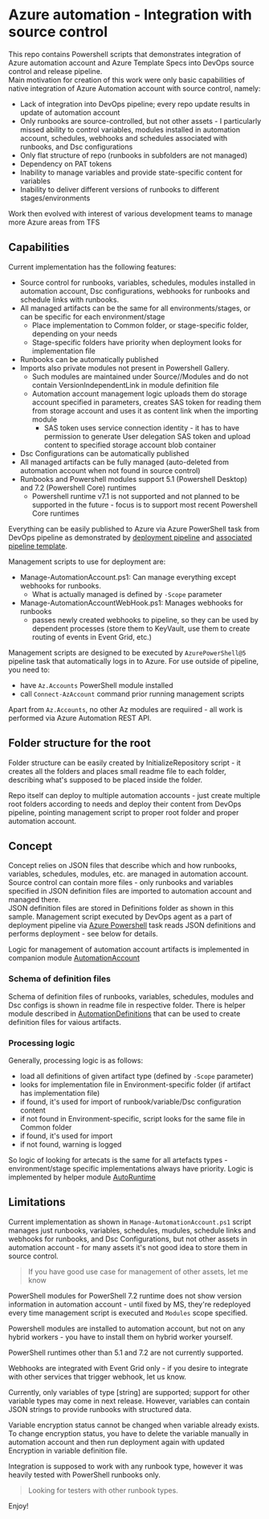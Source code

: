 # Azure automation - Integration with source control

This repo contains Powershell scripts that demonstrates integration of Azure automation account and Azure Template Specs into DevOps source control and release pipeline.  
Main motivation for creation of this work were only basic capabilities of native integration of Azure Automation account with source control, namely:
* Lack of integration into DevOps pipeline; every repo update results in update of automation account
* Only runbooks are source-controlled, but not other assets - I particularly missed ability to control variables, modules installed in automation account, schedules, webhooks and schedules associated with runbooks, and Dsc configurations
* Only flat structure of repo (runbooks in subfolders are not managed)
* Dependency on PAT tokens
* Inability to manage variables and provide state-specific content for variables
* Inability to deliver different versions of runbooks to different stages/environments

Work then evolved with interest of various development teams to manage more Azure areas from TFS

## Capabilities
Current implementation has the following features:
* Source control for runbooks, variables, schedules, modules installed in automation account, Dsc configurations, webhooks for runbooks and schedule links with runbooks.
* All managed artifacts can be the same for all environments/stages, or can be specific for each environment/stage
  * Place implementation to Common folder, or stage-specific folder, depending on your needs
  * Stage-specific folders have priority when deployment looks for implementation file
* Runbooks can be automatically published
* Imports also private modules not present in Powershell Gallery.
  * Such modules are maintained under Source/<envirnoment>/Modules and do not contain VersionIndependentLink in module definition file
  * Automation account management logic uploads them do storage account specified in parameters, creates SAS token for reading them from storage account and uses it as content link when the importing module
    * SAS token uses service connection identity - it has to have permission to generate User delegation SAS token and upload content to specified storage account blob container
* Dsc Configurations can be automatically published
* All managed artifacts can be fully managed (auto-deleted from automation account when not found in source control)
* Runbooks and Powershell modules support 5.1 (Powershell Desktop) and 7.2 (Powershell Core) runtimes
  * Powershell runtime v7.1 is not supported and not planned to be supported in the future - focus is to support most recent Powershell Core runtimes


Everything can be easily published to Azure via Azure PowerShell task from DevOps pipeline as demonstrated by [deployment pipeline](./Automation%20deployment.yml) and [associated pipeline template](./automation-tasks-template.yml).

Management scripts to use for deployment are:
* Manage-AutomationAccount.ps1: Can manage everything except webhooks for runbooks.
  * What is actually managed is defined by `-Scope` parameter
* Manage-AutomationAccountWebHook.ps1: Manages webhooks for runbooks
  * passes newly created webhooks to pipeline, so they can be used by dependent processes (store them to KeyVault, use them to create routing of events in Event Grid, etc.)

Management scripts are designed to be executed by `AzurePowerShell@5` pipeline task that automatically logs in to Azure. For use outside of pipeline, you need to:
* have `Az.Accounts` PowerShell module installed
* call `Connect-AzAccount` command prior running management scripts

Apart from `Az.Accounts`, no other Az modules are requiired  - all work is performed via Azure Automation REST API.
## Folder structure for the root
Folder structure can be easily created by InitializeRepository script - it creates all the folders and places small readme file to each folder, describing what's supposed to be placed inside the folder.

Repo itself can deploy to multiple automation accounts - just create multiple root folders according to needs and deploy their content from DevOps pipeline, pointing management script to proper root folder and proper automation account.

## Concept
Concept relies on JSON files that describe which and how runbooks, variables, schedules, modules, etc. are managed in automation account. Source control can contain more files - only runbooks and variables specified in JSON definition files are imported to automation account and managed there.  
JSON definition files are stored in Definitions folder as shown in this sample.
Management script executed by DevOps agent as a part of deployment pipeline via [Azure Powershell](https://docs.microsoft.com/en-us/azure/devops/pipelines/tasks/deploy/azure-powershell?view=azure-devops) task reads JSON definitions and performs deployment - see below for details.

Logic for management of automation account artifacts is implemented in companion module [AutomationAccount](./Modules/AutomationAccount)

### Schema of definition files
Schema of definition files of runbooks, variables, schedules, modules and Dsc configs is shown in readme file in respective folder. There is helper module described in [AutomationDefinitions](./Modules/AutomationDefinitions) that can be used to create definition files for vaious artifacts.

### Processing logic
Generally, processing logic is as follows:
- load all definitions of given artifact type (defined by `-Scope` parameter)
- looks for implementation file in Environment-specific folder (if artifact has implementation file)
- if found, it's used for import of runbook/variable/Dsc configuration content
- if not found in Environment-specific, script looks for the same file in Common folder
- if found, it's used for import
- if not found, warning is logged

So logic of looking for artecats is the same for all artefacts types - environment/stage specific implementations always have priority. Logic is implemented by helper module [AutoRuntime](./Modules/AutoRuntime)

## Limitations
Current implementation as shown in `Manage-AutomationAccount.ps1` script manages just runbooks, variables, schedules, mudules, schedule links and webhooks for runbooks, and Dsc Configurations, but not other assets in automation account - for many assets it's not good idea to store them in source control.
> If you have good use case for management of other assets, let me know

PowerShell modules for PowerShell 7.2 runtime does not show version information in automation account - until fixed by MS, they're redeployed every time management script is executed and `Modules` scope specified.

Powershell modules are installed to automation account, but not on any hybrid workers - you have to install them on hybrid worker yourself.

PowerShell runtimes other than 5.1 and 7.2 are not currently supported.

Webhooks are integrated with Event Grid only - if you desire to integrate with other services that trigger webhook, let us know.

Currently, only variables of type [string] are supported; support for other variable types may come in next release. However, variables can contain JSON strings to provide runbooks with structured data.

Variable encryption status cannot be changed when variable already exists. To change encryption status, you have to delete the variable manually in automation account and then run deployment again with updated Encryption in variable definition file.

Integration is supposed to work with any runbook type, however it was heavily tested with PowerShell runbooks only.
> Looking for testers with other runbook types.

Enjoy!
